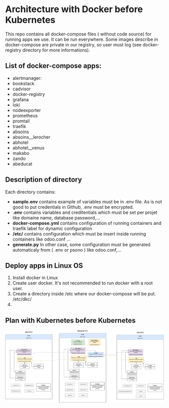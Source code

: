 # Architecture with Docker before Kubernetes
This repo contains all docker-compose files ( without code source) for running apps we use. It can be run everywhere. Some images describe in docker-compose are private in our registry, so user must log (see docker-registry directory for more informations).

## List of docker-compose apps:

- alertmanager:
- bookstack
- cadvisor
- docker-registry
- grafana
- loki
- nodeexporter
- prometheus
- promtail
- traefik
- absoins
- absoins__lerocher
- abhotel
- abhotel__venus
- makabo
- zando
- abeducat




## Description of directory

Each directory contains:
* **sample.env** contains example of variables must be in .env file. As is not good to put credentials in Github, .env must be encrypted.
* **.env** contains variables and creditentials which must be set per projet like domaine name, database password,...
* **docker-compose.yml** contains configuration of running containers and traefik label for dynamic configuration
* **/etc/** contains configuration which must be insert inside running containers like odoo.conf ...
* **generate.py** In other case, some configuration must be generated automaticaly from ( .env or psono ) like odoo.conf,...


## Deploy apps in Linux OS

1. Install docker in Linux
2. Create user docker. It's not recommended to run docker with a root user.
3. Create a directory inside /etc where our docker-compose will be put. /etc/dkc/
4.


## Plan with Kubernetes before Kubernetes
![Plan for Docker](plan-docker.jpg)